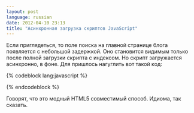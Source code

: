 ```yaml
---
layout: post
language: russian
date: 2012-04-10 23:13
title: "Асинхронная загрузка скриптов JavaScript"
---
```

Если приглядеться, то поле поиска на главной странице блога появляется с небольшой задержкой. Оно становится видимым только после полной загрузки скрипта с индексом. Но скрипт загружается асинхронно, в фоне. Для пришлось нагуглить вот такой код:

{% codeblock lang:javascript %}
<script language="javascript">
(function() {
    function async_load(){
        var s = document.createElement('script');
        s.type = 'text/javascript';
        s.async = true;
        s.src = 'URL скрипта для загрузки';
        var x = document.getElementsByTagName('script')[0];
        x.parentNode.insertBefore(s, x);
    }
    if (window.attachEvent)
        window.attachEvent('onload', async_load);
    else
        window.addEventListener('load', async_load, false);
})();
</script>
{% endcodeblock %}

Говорят, что это модный HTML5 совместимый способ. Идиома, так сказать.
